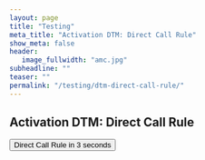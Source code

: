 ```yaml
---
layout: page
title: "Testing"
meta_title: "Activation DTM: Direct Call Rule"
show_meta: false
header:
   image_fullwidth: "amc.jpg"
subheadline: ""
teaser: ""
permalink: "/testing/dtm-direct-call-rule/"
---
```


## Activation DTM: Direct Call Rule
<button onclick="myClick()">Direct Call Rule in 3 seconds</button>

<script type="text/javascript">
function myClick(){
   setTimeout(
   function() {
      //_satellite.track(‘dtm-direct-call-rule’);
      alert('Bang!');
   }, 3000);
}
</script>

